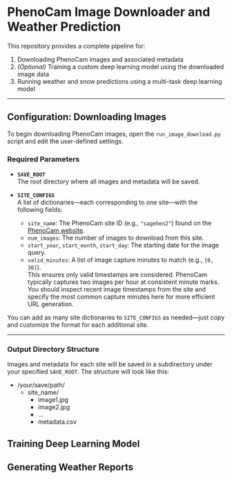 # PhenoCam Image Downloader and Weather Prediction

This repository provides a complete pipeline for:

1. Downloading PhenoCam images and associated metadata  
2. *(Optional)* Training a custom deep learning model using the downloaded image data  
3. Running weather and snow predictions using a multi-task deep learning model  

---

## Configuration: Downloading Images

To begin downloading PhenoCam images, open the `run_image_download.py` script and edit the user-defined settings.

### Required Parameters

- **`SAVE_ROOT`**  
  The root directory where all images and metadata will be saved.

- **`SITE_CONFIGS`**  
  A list of dictionaries—each corresponding to one site—with the following fields:

  - `site_name`: The PhenoCam site ID (e.g., `"sagehen2"`) found on the [PhenoCam website](https://phenocam.nau.edu/webcam/).
  - `num_images`: The number of images to download from this site.
  - `start_year`, `start_month`, `start_day`: The starting date for the image query.
  - `valid_minutes`: A list of image capture minutes to match (e.g., `[0, 30]`).  
    This ensures only valid timestamps are considered. PhenoCam typically captures two images per hour at consistent minute marks. You should inspect recent image timestamps from the site and specify the most common capture minutes here for more efficient URL generation.

You can add as many site dictionaries to `SITE_CONFIGS` as needed—just copy and customize the format for each additional site.

---

### Output Directory Structure

Images and metadata for each site will be saved in a subdirectory under your specified `SAVE_ROOT`. The structure will look like this:

- /your/save/path/
  - site_name/
    - image1.jpg
    - image2.jpg
    - ...
    - metadata.csv


## Training Deep Learning Model



## Generating Weather Reports
